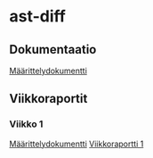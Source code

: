 # ast-diff

## Dokumentaatio

[Määrittelydokumentti](docs/maarittelydokumentti.md)

## Viikkoraportit

### Viikko 1

[Määrittelydokumentti](docs/maarittelydokumentti.md)
[Viikkoraportti 1](docs/viikko1.md)
